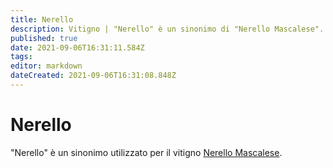 ```yaml
---
title: Nerello
description: Vitigno | "Nerello" è un sinonimo di "Nerello Mascalese".
published: true
date: 2021-09-06T16:31:11.584Z
tags: 
editor: markdown
dateCreated: 2021-09-06T16:31:08.848Z
---
```


# Nerello

"Nerello" è un sinonimo utilizzato per il vitigno [Nerello Mascalese](/vitigni/Italia/nerello-mascalese).